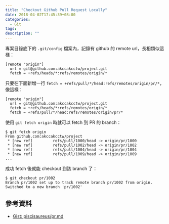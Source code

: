 ```yaml
---
title: "Checkout Github Pull Request Locally"
date: 2018-04-02T17:45:39+08:00
categories:
  - Git
tags:
description: ""
---
```


專案目錄底下的 `.git/config` 檔案內，記錄有 github 的 remote url，長相類似這樣：

```
[remote "origin"]
  url = git@github.com:akccakcctw/project.git
  fetch = +refs/heads/*:refs/remotes/origin/*
```

只要在下面新增一行 `fetch = +refs/pull/*/head:refs/remotes/origin/pr/*`，像這樣：

```
[remote "origin"]
  url = git@github.com:akccakcctw/project.git
  fetch = +refs/heads/*:refs/remotes/origin/*
  fetch = +refs/pull/*/head:refs/remotes/origin/pr/*
```

使用 `git fetch origin` 時就可以 fetch 到 PR 的 branch：

```
$ git fetch origin
From github.com:akccakcctw/project
 * [new ref]         refs/pull/1000/head -> origin/pr/1000
 * [new ref]         refs/pull/1002/head -> origin/pr/1002
 * [new ref]         refs/pull/1004/head -> origin/pr/1004
 * [new ref]         refs/pull/1009/head -> origin/pr/1009
...
```

成功 fetch 後就能 checkout 到該 branch 了：

```
$ git checkout pr/1002
Branch pr/1002 set up to track remote branch pr/1002 from origin.
Switched to a new branch 'pr/1002'
```


## 參考資料

 - [Gist: piscisaureus/pr.md](https://gist.github.com/piscisaureus/3342247)

